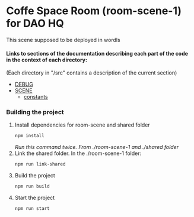 # Coffe Space Room (room-scene-1) for DAO HQ

This scene supposed to be deployed in wordls

#### Links to sections of the documentation describing each part of the code in the context of each directory:

(Each directory in "/src" contains a description of the current section)

- [DEBUG](src/debug/README.md)
- [SCENE](src/scene/README.md)
  - [constants](src/scene/constants/README.md)

### Building the project

1. Install dependencies for room-scene and shared folder
   ```sh
   npm install
   ```
   _Run this command twice. From ./room-scene-1 and ./shared folder_
2. Link the shared folder. In the ./room-scene-1 folder:
   ```sh
   npm run link-shared
   ```
3. Build the project
   ```sh
   npm run build
   ```
4. Start the project
   ```sh
   npm run start
   ```
